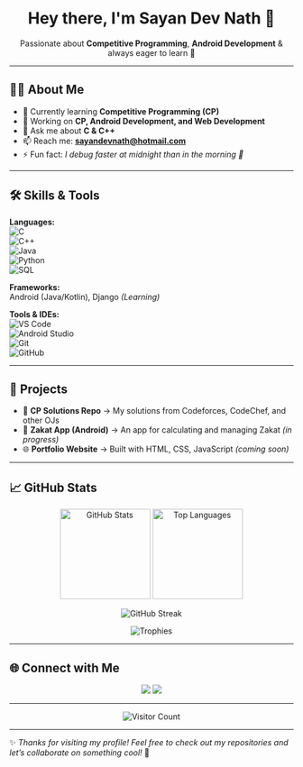 <!-- Profile Section -->

<h1 align="center">Hey there, I'm Sayan Dev Nath 👋</h1>

<p align="center">
  Passionate about <b>Competitive Programming</b>, <b>Android Development</b> & always eager to learn 🚀
</p>

---

## 👨‍💻 About Me  

- 🌱 Currently learning **Competitive Programming (CP)**  
- 🔭 Working on **CP, Android Development, and Web Development**  
- 💬 Ask me about **C & C++**  
- 📫 Reach me: **sayandevnath@hotmail.com**  
- ⚡ Fun fact: *I debug faster at midnight than in the morning 🌙*  

---

## 🛠️ Skills & Tools  

**Languages:**  
![C](https://img.shields.io/badge/C-00599C?style=flat&logo=c&logoColor=white)  
![C++](https://img.shields.io/badge/C++-00599C?style=flat&logo=cplusplus&logoColor=white)  
![Java](https://img.shields.io/badge/Java-ED8B00?style=flat&logo=openjdk&logoColor=white)  
![Python](https://img.shields.io/badge/Python-3776AB?style=flat&logo=python&logoColor=white)  
![SQL](https://img.shields.io/badge/SQL-003B57?style=flat&logo=mysql&logoColor=white)  

**Frameworks:**  
Android (Java/Kotlin), Django *(Learning)*  

**Tools & IDEs:**  
![VS Code](https://img.shields.io/badge/VS%20Code-0078d7?style=flat&logo=visual-studio-code&logoColor=white)  
![Android Studio](https://img.shields.io/badge/Android%20Studio-3DDC84?style=flat&logo=android-studio&logoColor=white)  
![Git](https://img.shields.io/badge/Git-F05032?style=flat&logo=git&logoColor=white)  
![GitHub](https://img.shields.io/badge/GitHub-181717?style=flat&logo=github&logoColor=white)  

---

## 🌟 Projects  

- 📝 **CP Solutions Repo** → My solutions from Codeforces, CodeChef, and other OJs  
- 📱 **Zakat App (Android)** → An app for calculating and managing Zakat *(in progress)*  
- 🌐 **Portfolio Website** → Built with HTML, CSS, JavaScript *(coming soon)*  

---

## 📈 GitHub Stats  

<p align="center">
  <img src="https://github-readme-stats.vercel.app/api?username=SAYAN-DEV-NATH&show_icons=true&theme=radical" alt="GitHub Stats" height="160"/>
  <img src="https://github-readme-stats.vercel.app/api/top-langs/?username=SAYAN-DEV-NATH&layout=compact&theme=radical" alt="Top Languages" height="160"/>
</p>

<p align="center">
  <img src="https://github-readme-streak-stats.herokuapp.com/?user=SAYAN-DEV-NATH&theme=radical" alt="GitHub Streak"/>
</p>

<p align="center">
  <img src="https://github-profile-trophy.vercel.app/?username=SAYAN-DEV-NATH&theme=radical&margin-w=15&margin-h=15" alt="Trophies"/>
</p>

---

## 🌐 Connect with Me  

<p align="center">
  <a href="https://linkedin.com"><img src="https://img.shields.io/badge/LinkedIn-0A66C2?style=for-the-badge&logo=linkedin&logoColor=white"/></a>
  <a href="mailto:sayandevnath@hotmail.com"><img src="https://img.shields.io/badge/Email-D14836?style=for-the-badge&logo=gmail&logoColor=white"/></a>
</p>

---

<p align="center">
  <img src="https://komarev.com/ghpvc/?username=SAYAN-DEV-NATH&color=blue&style=flat-square&label=Visitors" alt="Visitor Count"/>
</p>

---

✨ *Thanks for visiting my profile! Feel free to check out my repositories and let’s collaborate on something cool!* 🚀  
